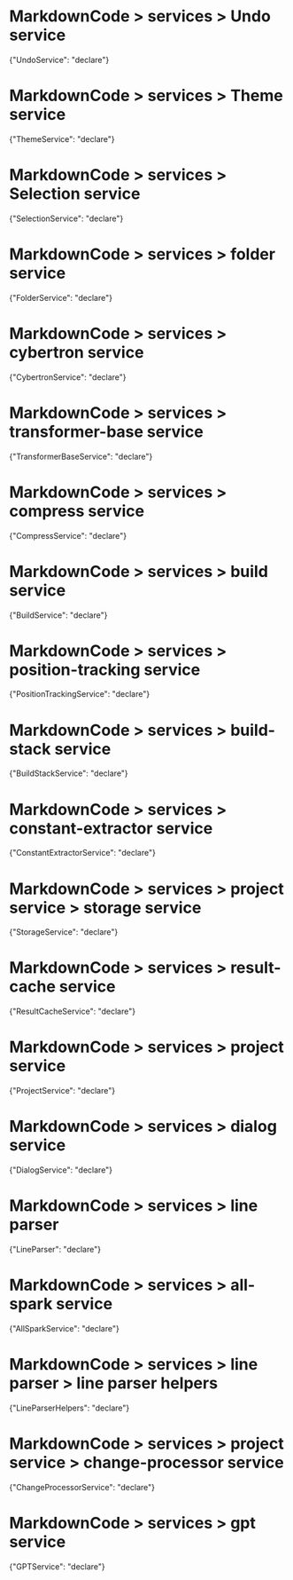 # MarkdownCode > services > Undo service
{"UndoService": "declare"}
# MarkdownCode > services > Theme service
{"ThemeService": "declare"}
# MarkdownCode > services > Selection service
{"SelectionService": "declare"}
# MarkdownCode > services > folder service
{"FolderService": "declare"}
# MarkdownCode > services > cybertron service
{"CybertronService": "declare"}
# MarkdownCode > services > transformer-base service
{"TransformerBaseService": "declare"}
# MarkdownCode > services > compress service
{"CompressService": "declare"}
# MarkdownCode > services > build service
{"BuildService": "declare"}
# MarkdownCode > services > position-tracking service
{"PositionTrackingService": "declare"}
# MarkdownCode > services > build-stack service
{"BuildStackService": "declare"}
# MarkdownCode > services > constant-extractor service
{"ConstantExtractorService": "declare"}
# MarkdownCode > services > project service > storage service
{"StorageService": "declare"}
# MarkdownCode > services > result-cache service
{"ResultCacheService": "declare"}
# MarkdownCode > services > project service
{"ProjectService": "declare"}
# MarkdownCode > services > dialog service
{"DialogService": "declare"}
# MarkdownCode > services > line parser
{"LineParser": "declare"}
# MarkdownCode > services > all-spark service
{"AllSparkService": "declare"}
# MarkdownCode > services > line parser > line parser helpers
{"LineParserHelpers": "declare"}
# MarkdownCode > services > project service > change-processor service
{"ChangeProcessorService": "declare"}
# MarkdownCode > services > gpt service
{"GPTService": "declare"}
